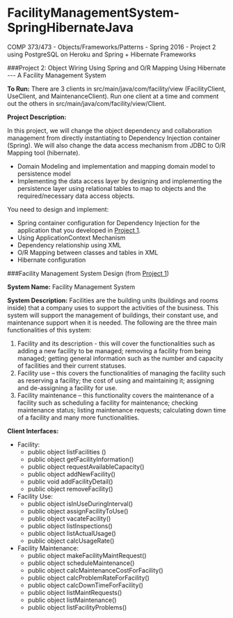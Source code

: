 # FacilityManagementSystem-SpringHibernateJava
COMP 373/473 - Objects/Frameworks/Patterns - Spring 2016 - Project 2 using PostgreSQL on Heroku and Spring + Hibernate Frameworks

###Project 2: Object Wiring Using Spring and O/R Mapping Using Hibernate --- A Facility Management System 

**To Run:** There are 3 clients in src/main/java/com/facility/view (FacilityClient, UseClient, and MaintenanceClient). Run one client at a time and comment out the others in src/main/java/com/facility/view/Client.

**Project Description:**

In this project, we will change the object dependency and collaboration management from directly
instantiating to Dependency Injection container (Spring). We will also change the data access
mechanism from JDBC to O/R Mapping tool (hibernate). 

- Domain Modeling and implementation and mapping domain model to persistence model
- Implementing the data access layer by designing and implementing the persistence layer using
relational tables to map to objects and the required/necessary data access objects. 

You need to design and implement: 

- Spring container configuration for Dependency Injection for the application that you developed in [Project 1](https://github.com/csoulakian/Facility-Management-System-Java).
- Using ApplicationContext Mechanism
- Dependency relationship using XML
- O/R Mapping between classes and tables in XML
- Hibernate configuration 

###Facility Management System Design (from [Project 1](https://github.com/csoulakian/Facility-Management-System-Java))

**System Name:** Facility Management System

**System Description:** Facilities are the building units (buildings and rooms inside) that a company
uses to support the activities of the business. This system will support the management of buildings,
their constant use, and maintenance support when it is needed. The following are the three main
functionalities of this system:

1. Facility and its description - this will cover the functionalities such as adding a new facility to
be managed; removing a facility from being managed; getting general information such as
the number and capacity of facilities and their current statuses.
2. Facility use – this covers the functionalities of managing the facility such as reserving a
facility; the cost of using and maintaining it; assigning and de-assigning a facility for use.
3. Facility maintenance – this functionality covers the maintenance of a facility such as
scheduling a facility for maintenance; checking maintenance status; listing maintenance
requests; calculating down time of a facility and many more functionalities.

**Client Interfaces:**

- Facility:
  - public object listFacilities ()
  - public object getFacilityInformation()
  - public object requestAvailableCapacity()
  - public object addNewFacility()
  - public void addFacilityDetail()
  - public object removeFacility()
- Facility Use:
  - public object isInUseDuringInterval()
  - public object assignFacilityToUse()
  - public object vacateFacility()
  - public object listInspections()
  - public object listActualUsage()
  - public object calcUsageRate()
- Facility Maintenance: 
  - public object makeFacilityMaintRequest()
  - public object scheduleMaintenance()
  - public object calcMaintenanceCostForFacility()
  - public object calcProblemRateForFacility()
  - public object calcDownTimeForFacility()
  - public object listMaintRequests()
  - public object listMaintenance()
  - public object listFacilityProblems() 
